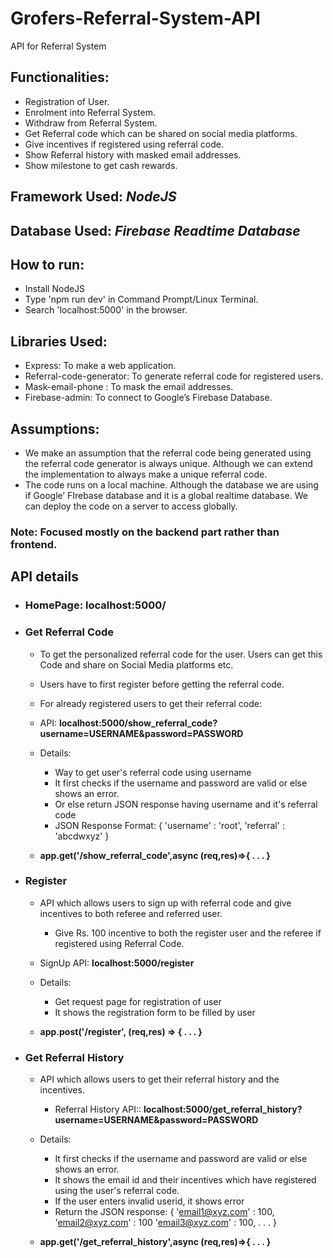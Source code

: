 # Grofers-Referral-System-API
API for Referral System

## Functionalities:
  - Registration of User.
  - Enrolment into Referral System.
  - Withdraw from Referral System.
  - Get Referral code which can be shared on social media platforms.
  - Give incentives if registered using referral code.
  - Show Referral history with masked email addresses.
  - Show milestone to get cash rewards.

## Framework Used: ***NodeJS***
## Database Used: ***Firebase Readtime Database***

## How to run:
  - Install NodeJS
  - Type 'npm run dev' in Command Prompt/Linux Terminal.
  - Search 'localhost:5000' in the browser.

## Libraries Used:
  - Express: To make a web application.
  - Referral-code-generator: To generate referral code for registered users.
  - Mask-email-phone : To mask the email addresses.
  - Firebase-admin: To connect to Google’s Firebase Database.
  
## Assumptions:
  - We make an assumption that the referral code being generated using the referral code generator is always unique. Although we can extend the implementation to always make a unique referral code.
  - The code runs on a local machine. Although the database we are using if Google’ FIrebase database and it is a global realtime database. We can deploy the code on a server to access globally.

### Note: Focused mostly on the backend part rather than frontend.

## API details
  - ### HomePage: localhost:5000/
  - ### Get Referral Code
      - To get the personalized referral code for the user. Users can get this Code and share on Social Media platforms etc.
      - Users have to first register before getting the referral code.
      - For already registered users to get their referral code:
      
      - API: **localhost:5000/show_referral_code?username=USERNAME&password=PASSWORD**
      - Details:
          - Way to get user's referral code using username
          - It first checks if the username and password are valid or else shows an error.
          - Or else return JSON response having username and it's referral code
          - JSON Response Format:
           {
              'username' : 'root',
              'referral' : 'abcdwxyz'
           }
      - **app.get('/show_referral_code',async (req,res)=>{ . . . }**

  - ### Register
      - API which allows users to sign up with referral code and give incentives to both referee and referred user.
	    - Give Rs. 100 incentive to both the register user and the referee if registered using Referral Code.
	   
      - SignUp API: **localhost:5000/register**
      - Details:
          - Get request page for registration of user
          - It shows the registration form to be filled by user
      - **app.post('/register', (req,res) => { . . . }**
 
  - ### Get Referral History
      - API which allows users to get their referral history and the incentives.
	    - Referral History API:: **localhost:5000/get_referral_history?username=USERNAME&password=PASSWORD**
      - Details:
          - It first checks if the username and password are valid or else shows an error.
          - It shows the email id and their incentives which have registered using the user's referral code.
          - If the user enters invalid userid, it shows error
          - Return the JSON response: 
              {
                'email1@xyz.com' : 100,
                'email2@xyz.com' : 100
                'email3@xyz.com' : 100,
                .
                .
                .
              }



      - **app.get('/get_referral_history',async (req,res)=>{ . . . }**











